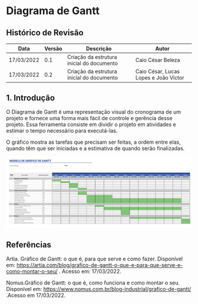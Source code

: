 # Diagrama de Gantt

## Histórico de Revisão

|Data|Versão|Descrição|Autor|
|--|--|--|--|
|17/03/2022|0.1|Criação da estrutura inicial do documento|Caio César Beleza|
|17/03/2022|0.2|Criação da estrutura inicial do documento|Caio César, Lucas Lopes e João Victor|

## 1. Introdução

O Diagrama de Gantt é uma representação visual do cronograma de um projeto e fornece uma forma mais fácil de controle e gerência desse projeto. Essa ferramenta consiste em dividir o projeto em atividades e estimar o tempo necessário para executá-las.

O gráfico mostra as tarefas que precisam ser feitas, a ordem entre elas, quando têm que ser iniciadas e a estimativa de quando serão finalizadas.


![Diagrama de Gantt](../docs/assets/imgs/gantt.png)


## Referências

Artia. Gráfico de Gantt: o que é, para que serve e como fazer. Disponível em: https://artia.com/blog/grafico-de-gantt-o-que-e-para-que-serve-e-como-montar-o-seu/ . Acesso em: 17/03/2022.

Nomus.Gráfico de Gantt: o que é, como funciona e como montar o seu. Disponível em: https://www.nomus.com.br/blog-industrial/grafico-de-gantt/ .Acesso em 17/03/2022.
